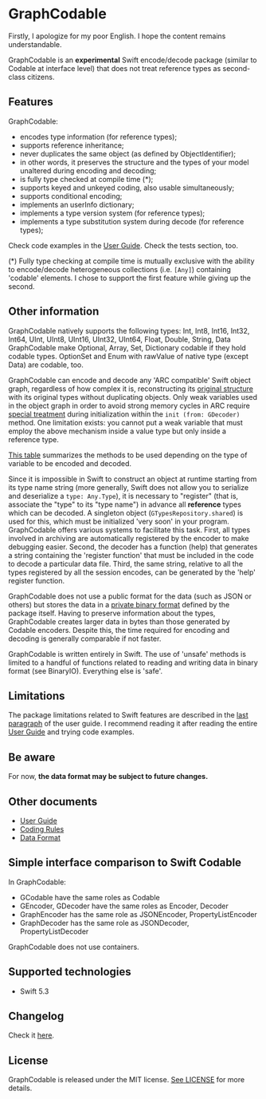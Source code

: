 # GraphCodable

Firstly, I apologize for my poor English. I hope the content remains understandable.

GraphCodable is an **experimental** Swift encode/decode package (similar to Codable at interface level) that does not treat reference types as second-class citizens.

## Features
GraphCodable:
- encodes type information (for reference types);
- supports reference inheritance;
- never duplicates the same object (as defined by ObjectIdentifier);
- in other words, it preserves the structure and the types of your model unaltered during encoding and decoding;
- is fully type checked at compile time (*);
- supports keyed and unkeyed coding, also usable simultaneously;
- supports conditional encoding;
- implements an userInfo dictionary;
- implements a type version system (for reference types);
- implements a type substitution system during decode (for reference types);

Check code examples in the [User Guide](/Docs/UserGuide.md). Check the tests section, too.

(*) Fully type checking at compile time is mutually exclusive with the ability to encode/decode heterogeneous collections (i.e. `[Any]`) containing 'codable' elements. I chose to support the first feature while giving up the second.

## Other information
GraphCodable natively supports the following types: Int, Int8, Int16, Int32, Int64, UInt, UInt8, UInt16, UInt32, UInt64, Float, Double, String, Data
GraphCodable make Optional, Array, Set, Dictionary codable if they hold codable types. OptionSet and Enum with rawValue of native type (except Data) are codable, too.

GraphCodable can encode and decode any 'ARC compatible' Swift object graph, regardless of how complex it is, reconstructing its [original structure](/Docs/UserGuide.md#Directed-acyclic-graphs) with its original types without duplicating objects.
Only weak variables used in the object graph in order to avoid strong memory cycles in ARC require [special treatment](/Docs/UserGuide.md#Directed-cyclic-graphs) during initialization within the `init (from: GDecoder)` method.
One limitation exists: you cannot put a weak variable that must employ the above mechanism inside a value type but only inside a reference type.

[This table](/Docs/CodingRules.md) summarizes the methods to be used depending on the type of variable to be encoded and decoded.

Since it is impossible in Swift to construct an object at runtime starting from its type name string (more generally, Swift does not allow you to serialize and deserialize a `type: Any.Type`), it is necessary to "register" (that is, associate the "type" to its "type name") in advance all **reference** types which can be decoded. A singleton object (`GTypesRepository.shared`) is used for this, which must be initialized 'very soon' in your program. GraphCodable offers various systems to facilitate this task. First, all types involved in archiving are automatically registered by the encoder to make debugging easier. Second, the decoder has a function (help) that generates a string containing the 'register function' that must be included in the code to decode a particular data file. Third, the same string, relative to all the types registered by all the session encodes, can be generated by the 'help' register function.

GraphCodable does not use a public format for the data (such as JSON or others) but stores the data in a [private binary format](/Docs/DataFormat.md) defined by the package itself. Having to preserve information about the types, GraphCodable creates larger data in bytes than those generated by Codable encoders. Despite this, the time required for encoding and decoding is generally comparable if not faster.

GraphCodable is written entirely in Swift. The use of 'unsafe' methods is limited to a handful of functions related to reading and writing data in binary format (see BinaryIO). Everything else is 'safe'.

## Limitations
The package limitations related to Swift features are described in the [last paragraph](/Docs/UserGuide.md#Final-thoughts) of the user guide. I recommend reading it after reading the entire [User Guide](/Docs/UserGuide.md) and trying code examples.

## Be aware
For now, **the data format may be subject to future changes.**

## Other documents
- [User Guide](/Docs/UserGuide.md)
- [Coding Rules](/Docs/CodingRules.md)
- [Data Format](/Docs/DataFormat.md)

## Simple interface comparison to Swift Codable
In GraphCodable:
- GCodable have the same roles as Codable
- GEncoder, GDecoder have the same roles as Encoder, Decoder
- GraphEncoder has the same role as JSONEncoder, PropertyListEncoder
- GraphDecoder has the same role as JSONDecoder, PropertyListDecoder

GraphCodable does not use containers.

## Supported technologies

- Swift 5.3

## Changelog

Check it [here](/CHANGELOG.md).

## License

GraphCodable is released under the MIT license. [See LICENSE](/LICENSE.txt) for more details.


